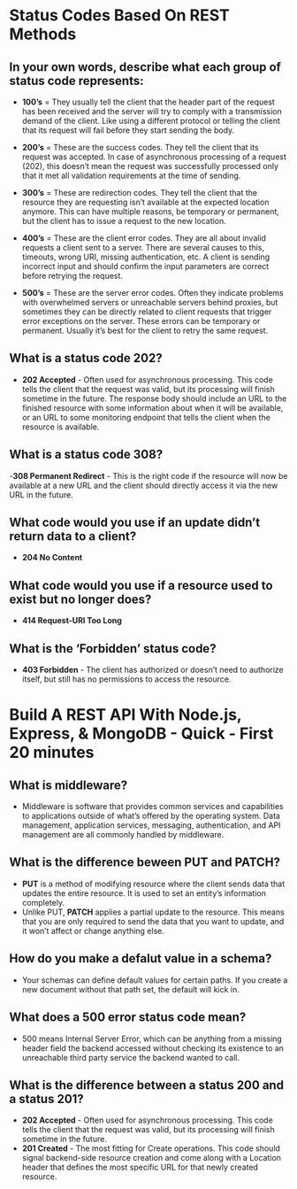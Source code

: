 # Status Codes Based On REST Methods
## In your own words, describe what each group of status code represents:
- **100’s** = They usually tell the client that the header part of the request has been received and the server will try to comply with a transmission demand of the client. Like using a different protocol or telling the client that its request will fail before they start sending the body.

- **200’s** =  These are the success codes. They tell the client that its request was accepted. In case of asynchronous processing of a request (202), this doesn’t mean the request was successfully processed only that it met all validation requirements at the time of sending.

- **300’s** =  These are redirection codes. They tell the client that the resource they are requesting isn’t available at the expected location anymore. This can have multiple reasons, be temporary or permanent, but the client has to issue a request to the new location.

- **400’s** =  These are the client error codes. They are all about invalid requests a client sent to a server. There are several causes to this, timeouts, wrong URI, missing authentication, etc. A client is sending incorrect input and should confirm the input parameters are correct before retrying the request.

- **500’s** =  These are the server error codes. Often they indicate problems with overwhelmed servers or unreachable servers behind proxies, but sometimes they can be directly related to client requests that trigger error exceptions on the server. These errors can be temporary or permanent. Usually it’s best for the client to retry the same request.

## What is a status code 202?
- **202 Accepted** - Often used for asynchronous processing. This code tells the client that the request was valid, but its processing will finish sometime in the future. The response body should include an URL to the finished resource with some information about when it will be available, or an URL to some monitoring endpoint that tells the client when the resource is available.

## What is a status code 308?
-**308 Permanent Redirect** - This is the right code if the resource will now be available at a new URL and the client should directly access it via the new URL in the future. 

## What code would you use if an update didn’t return data to a client?
- **204 No Content**

## What code would you use if a resource used to exist but no longer does?
- **414 Request-URI Too Long**

## What is the ‘Forbidden’ status code?
- **403 Forbidden** - The client has authorized or doesn’t need to authorize itself, but still has no permissions to access the resource.

# Build A REST API With Node.js, Express, & MongoDB - Quick - First 20 minutes

## What is middleware?
- Middleware is software that provides common services and capabilities to applications outside of what’s offered by the operating system. Data management, application services, messaging, authentication, and API management are all commonly handled by middleware.

## What is the difference beween PUT and PATCH?
- **PUT** is a method of modifying resource where the client sends data that updates the entire resource. It is used to set an entity’s information completely.
- Unlike PUT, **PATCH** applies a partial update to the resource.
This means that you are only required to send the data that you want to update, and it won’t affect or change anything else.

## How do you make a defalut value in a schema?
- Your schemas can define default values for certain paths. If you create a new document without that path set, the default will kick in.

## What does a 500 error status code mean?
- 500 means Internal Server Error, which can be anything from a missing header field the backend accessed without checking its existence to an unreachable third party service the backend wanted to call.

## What is the difference between a status 200 and a status 201?
- **202 Accepted** - Often used for asynchronous processing. This code tells the client that the request was valid, but its processing will finish sometime in the future.
- **201 Created** - The most fitting for Create operations. This code should signal backend-side resource creation and come along with a Location header that defines the most specific URL for that newly created resource.
